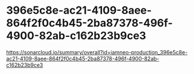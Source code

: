 # 396e5c8e-ac21-4109-8aee-864f2f0c4b45-2ba87378-496f-4900-82ab-c162b23b9ce3
https://sonarcloud.io/summary/overall?id=iamneo-production_396e5c8e-ac21-4109-8aee-864f2f0c4b45-2ba87378-496f-4900-82ab-c162b23b9ce3
